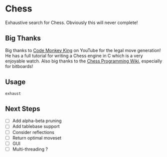 # Chess
Exhaustive search for Chess. Obviously this will never complete!

## Big Thanks
Big thanks to [Code Monkey King](https://www.youtube.com/@MaksimKorzh_aka_CodeMonkeyKing) on YouTube for the legal move generation! He has a full tutorial for writing a Chess engine in C which is a very enjoyable watch. Also big thanks to the [Chess Programming Wiki](https://www.chessprogramming.org/Bitboards), especially for bitboards!

## Usage
`exhaust` 

## Next Steps
- [ ] Add alpha-beta pruning
- [ ] Add tablebase support
- [ ] Consider reflections
- [ ] Return optimal moveset
- [ ] GUI
- [ ] Multi-threading ?
